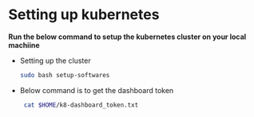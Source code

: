 # Setting up kubernetes

**Run the below command to setup the kubernetes cluster on your local machiine**

- Setting up the cluster
  ```bash
  sudo bash setup-softwares
  ```
- Below command is to get the dashboard token
  ```bash
   cat $HOME/k8-dashboard_token.txt
  ```